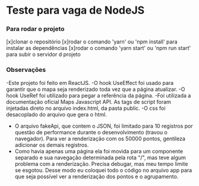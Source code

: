 # Teste para vaga de NodeJS

### Para rodar o projeto
[x]clonar o repositório
[x]rodar o comando 'yarn' ou 'npm install' para instalar as dependências
[x]rodar o comando 'yarn start' ou 'npm run start' para subir o servidor d projeto 

### Observações
-Este projeto foi feito em ReactJS. 
-O hook UseEffect foi usado para garantir que o mapa seja renderizado toda vez que a página atualizar.
-O hook UseRef foi utilizado para pegar a referência da página.
-Foi utilizada a documentação oficial Maps Javascript API. As tags de script foram injetadas direto no arquivo index.html, da pasta public.
-O css foi desacoplado do arquivo que gera o html.
- O arquivo fakeApi, que contem o JSON, foi limitado para 10 registros por questão de performance durante o desenvolvimento (travou o navegador). Para ver a renderização com os 50000 pontos, gentileza adicionar os demais registros.
- Como havia apenas uma página ela foi movida para um componente separado e sua navegação determinada pela rota "/", mas teve algum problema com a renderização. Precisa debugar, mas meu tempo limite se esgotou. Desse modo eu coloquei todo o código no arquivo app para que seja possível ver a renderização dos pontos e o agrupamento.